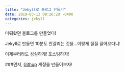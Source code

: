 ```yaml
---
title: "Jekyll로 블로그 만들기"
date: 2019-03-13 08:26:28 -0400
categories: jekyll
---
```


미뤄왔던 블로그를 만들었다! 

Jekyll로 만들면 10분도 안걸리는 것을...이렇게 질질 끌어오다니!

이제부터라도 성실하게! 포스팅하자!



###먼저, [Githup](https://github.com) 계정을 만들어보자!

